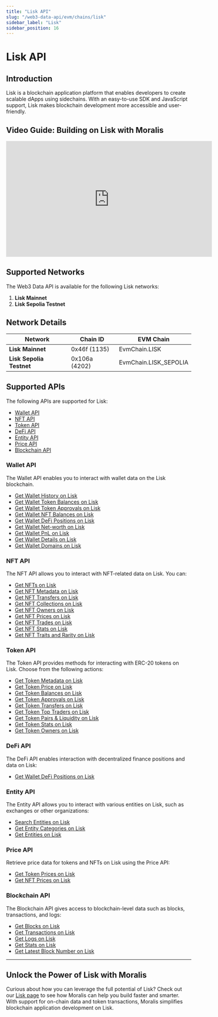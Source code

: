 ```yaml
---
title: "Lisk API"
slug: "/web3-data-api/evm/chains/lisk"
sidebar_label: "Lisk"
sidebar_position: 16
---
```


# Lisk API

## Introduction

Lisk is a blockchain application platform that enables developers to create scalable dApps using sidechains. With an easy-to-use SDK and JavaScript support, Lisk makes blockchain development more accessible and user-friendly.

## Video Guide: Building on Lisk with Moralis

<iframe width="560" height="315" src="https://www.youtube.com/embed/4CWDMgWAdV4" title="Building on Lisk with Moralis APIs: The Ultimate Guide for Developers" frameborder="0" allow="accelerometer; autoplay; clipboard-write; encrypted-media; gyroscope; picture-in-picture" allowfullscreen></iframe>

## Supported Networks

The Web3 Data API is available for the following Lisk networks:

1. **Lisk Mainnet**
2. **Lisk Sepolia Testnet**

## Network Details

| Network                  | Chain ID      | EVM Chain             |
| ------------------------ | ------------- | --------------------- |
| **Lisk Mainnet**         | 0x46f (1135)  | EvmChain.LISK         |
| **Lisk Sepolia Testnet** | 0x106a (4202) | EvmChain.LISK_SEPOLIA |

## Supported APIs

The following APIs are supported for Lisk:

- [Wallet API](/web3-data-api/evm/reference#wallet-api)
- [NFT API](/web3-data-api/evm/reference#nft-api)
- [Token API](/web3-data-api/evm/reference#token-api)
- [DeFi API](/web3-data-api/evm/reference#defi-api)
- [Entity API](/web3-data-api/evm/reference#entity-api)
- [Price API](/web3-data-api/evm/reference#price-api)
- [Blockchain API](/web3-data-api/evm/reference#blockchain-api)

### Wallet API

The Wallet API enables you to interact with wallet data on the Lisk blockchain.

- [Get Wallet History on Lisk](/web3-data-api/evm/reference#get-wallet-history)
- [Get Wallet Token Balances on Lisk](/web3-data-api/evm/reference#get-wallet-token-balances)
- [Get Wallet Token Approvals on Lisk](/web3-data-api/evm/reference#get-wallet-token-approvals)
- [Get Wallet NFT Balances on Lisk](/web3-data-api/evm/reference#get-wallet-nfts)
- [Get Wallet DeFi Positions on Lisk](/web3-data-api/evm/reference#get-wallet-defi-positions)
- [Get Wallet Net-worth on Lisk](/web3-data-api/evm/reference#get-wallet-net-worth)
- [Get Wallet PnL on Lisk](/web3-data-api/evm/reference#get-wallet-pnl)
- [Get Wallet Details on Lisk](/web3-data-api/evm/reference#get-wallet-details)
- [Get Wallet Domains on Lisk](/web3-data-api/evm/reference#get-wallet-domains)

### NFT API

The NFT API allows you to interact with NFT-related data on Lisk. You can:

- [Get NFTs on Lisk](/web3-data-api/evm/reference#get-nfts)
- [Get NFT Metadata on Lisk](/web3-data-api/evm/reference#get-nft-metadata)
- [Get NFT Transfers on Lisk](/web3-data-api/evm/reference#get-nft-transfers)
- [Get NFT Collections on Lisk](/web3-data-api/evm/reference#get-nft-collections)
- [Get NFT Owners on Lisk](/web3-data-api/evm/reference#get-nft-owners)
- [Get NFT Prices on Lisk](/web3-data-api/evm/reference#get-nft-prices)
- [Get NFT Trades on Lisk](/web3-data-api/evm/reference#get-nft-trades)
- [Get NFT Stats on Lisk](/web3-data-api/evm/reference#get-nft-stats)
- [Get NFT Traits and Rarity on Lisk](/web3-data-api/evm/reference#get-nft-traits-and-rarity)

### Token API

The Token API provides methods for interacting with ERC-20 tokens on Lisk. Choose from the following actions:

- [Get Token Metadata on Lisk](/web3-data-api/evm/reference#get-token-metadata)
- [Get Token Price on Lisk](/web3-data-api/evm/reference#get-token-price)
- [Get Token Balances on Lisk](/web3-data-api/evm/reference#get-token-balances)
- [Get Token Approvals on Lisk](/web3-data-api/evm/reference#get-token-approvals)
- [Get Token Transfers on Lisk](/web3-data-api/evm/reference#get-token-transfers)
- [Get Token Top Traders on Lisk](/web3-data-api/evm/reference#get-token-top-traders)
- [Get Token Pairs & Liquidity on Lisk](/web3-data-api/evm/reference#get-token-pairs--liquidity)
- [Get Token Stats on Lisk](/web3-data-api/evm/reference#get-token-stats)
- [Get Token Owners on Lisk](/web3-data-api/evm/reference#get-token-owners)

### DeFi API

The DeFi API enables interaction with decentralized finance positions and data on Lisk:

- [Get Wallet DeFi Positions on Lisk](/web3-data-api/evm/reference#get-wallet-defi-positions)

### Entity API

The Entity API allows you to interact with various entities on Lisk, such as exchanges or other organizations:

- [Search Entities on Lisk](/web3-data-api/evm/reference#search-entities)
- [Get Entity Categories on Lisk](/web3-data-api/evm/reference#get-entity-categories)
- [Get Entities on Lisk](/web3-data-api/evm/reference#get-entities)

### Price API

Retrieve price data for tokens and NFTs on Lisk using the Price API:

- [Get Token Prices on Lisk](/web3-data-api/evm/reference#get-token-prices)
- [Get NFT Prices on Lisk](/web3-data-api/evm/reference#get-nft-prices)

### Blockchain API

The Blockchain API gives access to blockchain-level data such as blocks, transactions, and logs:

- [Get Blocks on Lisk](/web3-data-api/evm/reference#get-blocks)
- [Get Transactions on Lisk](/web3-data-api/evm/reference#get-transactions)
- [Get Logs on Lisk](/web3-data-api/evm/reference#get-logs)
- [Get Stats on Lisk](/web3-data-api/evm/reference#get-stats)
- [Get Latest Block Number on Lisk](/web3-data-api/evm/reference#get-latest-block-number)

---

## Unlock the Power of Lisk with Moralis

Curious about how you can leverage the full potential of Lisk? Check out our [Lisk page](https://developers.moralis.com/chains/lisk/) to see how Moralis can help you build faster and smarter. With support for on-chain data and token transactions, Moralis simplifies blockchain application development on Lisk.
